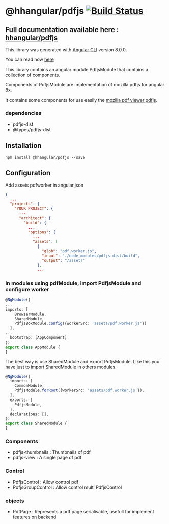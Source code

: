 # @hhangular/pdfjs [![Build Status](https://img.shields.io/travis/hhangular/hhangular/pdfjs.svg?style=for-the-badge&logo=travis-ci)](https://travis-ci.org/hhangular/hhangular) 

## Full documentation available here : [hhangular/pdfjs](https://hhangular.hhdev.fr/en-US/pdfjs/overview)

This library was generated with [Angular CLI](https://github.com/angular/angular-cli) version 8.0.0.

You can read how [here](https://angular.io/guide/creating-libraries)

This library contains an angular module PdfjsModule that contains a collection of components.

Components of PdfjsModule are implementation of mozilla pdfjs for angular 8x. 

It contains some components for use easily the [mozilla pdf viewer pdfjs](https://github.com/mozilla/pdf.js).

### dependencies
  - pdfjs-dist
  - @types/pdfjs-dist

## Installation

```
npm install @hhangular/pdfjs --save
```

## Configuration

Add assets pdfworker in angular.json

```json
{
  ...
  "projects": {
    "YOUR PROJECT": {
      ...
      "architect": {
        "build": {
          ...
          "options": {
            ...
            "assets": [
              { 
                "glob": "pdf.worker.js", 
                "input": "./node_modules/pdfjs-dist/build", 
                "output": "/assets" 
              },
              ...
```

### In modules using pdfModule, import PdfjsModule and configure worker

```typescript
@NgModule({
...
imports: [
    BrowserModule,
    SharedModule,
    PdfjsBoxModule.config({workerSrc: 'assets/pdf.worker.js'})
  ],
...
  bootstrap: [AppComponent]
})
export class AppModule {
}
```

The best way is use SharedModule and export PdfjsModule. Like this you have just to import SharedModule in others modules.

```typescript
@NgModule({
  imports: [
    CommonModule,
    PdfjsModule.forRoot({workerSrc: 'assets/pdf.worker.js'}),
  ],
  exports: [
    PdfjsModule,
  ],
  declarations: [],
})
export class SharedModule {
}
```


### Components

  - pdfjs-thumbnails : Thumbnails of pdf
  - pdfjs-view  : A single page of pdf

### Control

  - PdfjsControl : Allow control pdf
  - PdfjsGroupControl : Allow control multi PdfjsControl

### objects

  - PdfPage : Represents a pdf page serialisable, usefull for implement features on backend
  
    

